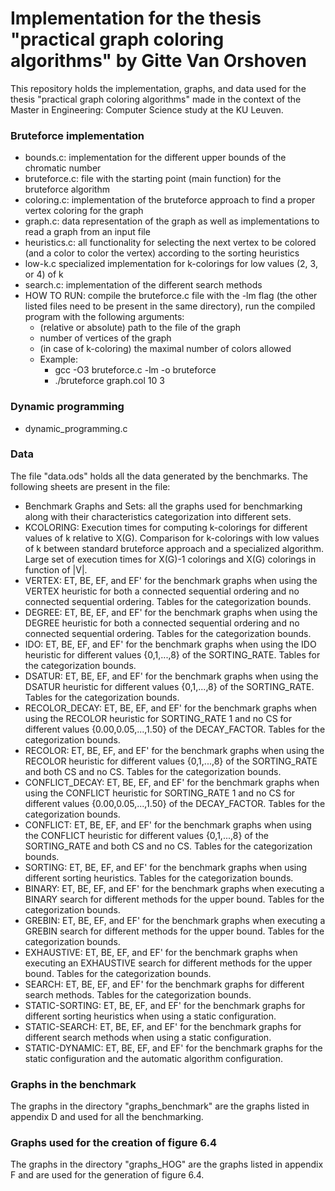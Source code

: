 # Implementation for the thesis "practical graph coloring algorithms" by Gitte Van Orshoven

This repository holds the implementation, graphs, and data used for the thesis "practical graph coloring algorithms" made in the context of the Master in Engineering: Computer Science study at the KU Leuven.

### Bruteforce implementation
* bounds.c: implementation for the different upper bounds of the chromatic number
* bruteforce.c: file with the starting point (main function) for the bruteforce algorithm
* coloring.c: implementation of the bruteforce approach to find a proper vertex coloring for the graph
* graph.c: data representation of the graph as well as implementations to read a graph from an input file
* heuristics.c: all functionality for selecting the next vertex to be colored (and a color to color the vertex) according to the sorting heuristics
* low-k.c specialized implementation for k-colorings for low values (2, 3, or 4) of k
* search.c: implementation of the different search methods
* HOW TO RUN: compile the bruteforce.c file with the -lm flag (the other listed files need to be present in the same directory), run the compiled program with the following arguments:
  * (relative or absolute) path to the file of the graph
  * number of vertices of the graph
  * (in case of k-coloring) the maximal number of colors allowed
  * Example:
    * gcc -O3 bruteforce.c -lm -o bruteforce
    * ./bruteforce graph.col 10 3

### Dynamic programming
* dynamic_programming.c

### Data
The file "data.ods" holds all the data generated by the benchmarks. The following sheets are present in the file:
* Benchmark Graphs and Sets: all the graphs used for benchmarking along with their characteristics categorization into different sets.
* KCOLORING: Execution times for computing k-colorings for different values of k relative to X(G). 
  Comparison for k-colorings with low values of k between standard bruteforce approach and a specialized algorithm. 
  Large set of execution times for X(G)-1 colorings and X(G) colorings in function of |V|.
* VERTEX: ET, BE, EF, and EF' for the benchmark graphs when using the VERTEX heuristic for both a connected sequential ordering and no connected sequential ordering.
  Tables for the categorization bounds.
* DEGREE: ET, BE, EF, and EF' for the benchmark graphs when using the DEGREE heuristic for both a connected sequential ordering and no connected sequential ordering.
  Tables for the categorization bounds.
* IDO: ET, BE, EF, and EF' for the benchmark graphs when using the IDO heuristic for different values {0,1,...,8} of the SORTING_RATE.
  Tables for the categorization bounds.
* DSATUR: ET, BE, EF, and EF' for the benchmark graphs when using the DSATUR heuristic for different values {0,1,...,8} of the SORTING_RATE.
  Tables for the categorization bounds.
* RECOLOR_DECAY: ET, BE, EF, and EF' for the benchmark graphs when using the RECOLOR heuristic for SORTING_RATE 1 and no CS for different values {0.00,0.05,...,1.50} of the DECAY_FACTOR.
  Tables for the categorization bounds.
* RECOLOR: ET, BE, EF, and EF' for the benchmark graphs when using the RECOLOR heuristic for different values {0,1,...,8} of the SORTING_RATE and both CS and no CS.
  Tables for the categorization bounds.
* CONFLICT_DECAY: ET, BE, EF, and EF' for the benchmark graphs when using the CONFLICT heuristic for SORTING_RATE 1 and no CS for different values {0.00,0.05,...,1.50} of the DECAY_FACTOR.
  Tables for the categorization bounds.
* CONFLICT: ET, BE, EF, and EF' for the benchmark graphs when using the CONFLICT heuristic for different values {0,1,...,8} of the SORTING_RATE and both CS and no CS.
  Tables for the categorization bounds.
* SORTING: ET, BE, EF, and EF' for the benchmark graphs when using different sorting heuristics.
  Tables for the categorization bounds.
* BINARY: ET, BE, EF, and EF' for the benchmark graphs when executing a BINARY search for different methods for the upper bound.
  Tables for the categorization bounds.
* GREBIN: ET, BE, EF, and EF' for the benchmark graphs when executing a GREBIN search for different methods for the upper bound.
  Tables for the categorization bounds.
* EXHAUSTIVE: ET, BE, EF, and EF' for the benchmark graphs when executing an EXHAUSTIVE search for different methods for the upper bound.
  Tables for the categorization bounds.
* SEARCH: ET, BE, EF, and EF' for the benchmark graphs for different search methods.
  Tables for the categorization bounds.
* STATIC-SORTING: ET, BE, EF, and EF' for the benchmark graphs for different sorting heuristics when using a static configuration.
* STATIC-SEARCH: ET, BE, EF, and EF' for the benchmark graphs for different search methods when using a static configuration.
* STATIC-DYNAMIC: ET, BE, EF, and EF' for the benchmark graphs for the static configuration and the automatic algorithm configuration.

### Graphs in the benchmark
The graphs in the directory "graphs_benchmark" are the graphs listed in appendix D and used for all the benchmarking.

### Graphs used for the creation of figure 6.4
The graphs in the directory "graphs_HOG" are the graphs listed in appendix F and are used for the generation of figure 6.4.
